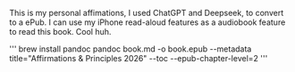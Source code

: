 This is my personal affimations, I used ChatGPT and Deepseek, to convert to a ePub. I can use my iPhone read-aloud features as a audiobook feature to read this book. Cool huh.

'''
brew install pandoc
pandoc book.md -o book.epub --metadata title="Affirmations & Principles 2026" --toc --epub-chapter-level=2
'''
